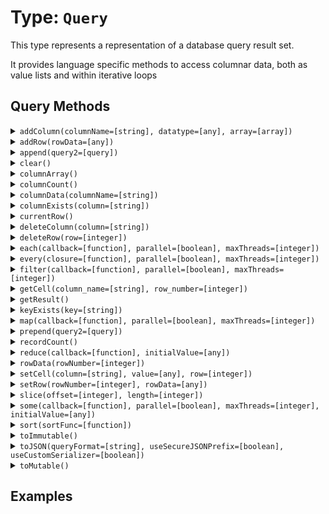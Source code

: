 [comment]: # (Note: This documentation is generated dynamically in the build process.  To modify the contents, change the javadoc on the type class, itself)

# Type: `Query`

This type represents a representation of a database query result set.

It provides language specific methods to access columnar data, both as value lists and within iterative loops

## Query Methods

<details>
<summary><code>addColumn(columnName=[string], datatype=[any], array=[array])</code></summary>

Adds a column to a query and populates its rows with the contents of a one-dimensional array.

 Arguments:


| Argument | Type | Required | Default |
|----------|------|----------|---------|
| `columnName` | `string` | `true` | `null` |
| `datatype` | `any` | `false` | `Varchar` |
| `array` | `array` | `false` | `[]` |


</details>
<details>
<summary><code>addRow(rowData=[any])</code></summary>

Return new query

 Arguments:


| Argument | Type | Required | Default |
|----------|------|----------|---------|
| `rowData` | `any` | `false` | `null` |


</details>
<details>
<summary><code>append(query2=[query])</code></summary>

This function clears the query

 Arguments:


| Argument | Type | Required | Default |
|----------|------|----------|---------|
| `query2` | `query` | `true` | `null` |


</details>
<details>
<summary><code>clear()</code></summary>

This function clears the query

</details>
<details>
<summary><code>columnArray()</code></summary>

This function returns the column array of a query.

</details>
<details>
<summary><code>columnCount()</code></summary>

This function returns the number of columns in a query

</details>
<details>
<summary><code>columnData(columnName=[string])</code></summary>

Returns the data in a query column.

 Arguments:


| Argument | Type | Required | Default |
|----------|------|----------|---------|
| `columnName` | `string` | `true` | `null` |


</details>
<details>
<summary><code>columnExists(column=[string])</code></summary>

This function returns true if the column exists in the query

 Arguments:


| Argument | Type | Required | Default |
|----------|------|----------|---------|
| `column` | `string` | `true` | `null` |


</details>
<details>
<summary><code>currentRow()</code></summary>

Returns the current row number

</details>
<details>
<summary><code>deleteColumn(column=[string])</code></summary>

Deletes a column within a query object.

 Arguments:


| Argument | Type | Required | Default |
|----------|------|----------|---------|
| `column` | `string` | `true` | `null` |


</details>
<details>
<summary><code>deleteRow(row=[integer])</code></summary>

This function deletes a row from the query

 Arguments:


| Argument | Type | Required | Default |
|----------|------|----------|---------|
| `row` | `integer` | `true` | `null` |


</details>
<details>
<summary><code>each(callback=[function], parallel=[boolean], maxThreads=[integer])</code></summary>

Iterates over query rows and passes each row per iteration to a callback function

 Arguments:


| Argument | Type | Required | Default |
|----------|------|----------|---------|
| `callback` | `function` | `true` | `null` |
| `parallel` | `boolean` | `false` | `false` |
| `maxThreads` | `integer` | `false` | `null` |


</details>
<details>
<summary><code>every(closure=[function], parallel=[boolean], maxThreads=[integer])</code></summary>

Executes a callback/closure against every row in a query and returns true if the callback/closure returned true for every row.

 Arguments:


| Argument | Type | Required | Default |
|----------|------|----------|---------|
| `closure` | `function` | `true` | `null` |
| `parallel` | `boolean` | `false` | `false` |
| `maxThreads` | `integer` | `false` | `null` |


</details>
<details>
<summary><code>filter(callback=[function], parallel=[boolean], maxThreads=[integer])</code></summary>

Filters query rows specified in filter criteria

 Arguments:


| Argument | Type | Required | Default |
|----------|------|----------|---------|
| `callback` | `function` | `true` | `null` |
| `parallel` | `boolean` | `false` | `false` |
| `maxThreads` | `integer` | `false` | `null` |


</details>
<details>
<summary><code>getCell(column_name=[string], row_number=[integer])</code></summary>

This function maps the query to a new query.

 Arguments:


| Argument | Type | Required | Default |
|----------|------|----------|---------|
| `column_name` | `string` | `true` | `null` |
| `row_number` | `integer` | `false` | `null` |


</details>
<details>
<summary><code>getResult()</code></summary>

Returns the metadata of a query.

</details>
<details>
<summary><code>keyExists(key=[string])</code></summary>

This function returns true if the key exists in the query

 Arguments:


| Argument | Type | Required | Default |
|----------|------|----------|---------|
| `key` | `string` | `true` | `null` |


</details>
<details>
<summary><code>map(callback=[function], parallel=[boolean], maxThreads=[integer])</code></summary>

This function maps the query to a new query.

 Arguments:


| Argument | Type | Required | Default |
|----------|------|----------|---------|
| `callback` | `function` | `true` | `null` |
| `parallel` | `boolean` | `false` | `false` |
| `maxThreads` | `integer` | `false` | `null` |


</details>
<details>
<summary><code>prepend(query2=[query])</code></summary>

Adds a query to the beginning of another query

 Arguments:


| Argument | Type | Required | Default |
|----------|------|----------|---------|
| `query2` | `query` | `true` | `null` |


</details>
<details>
<summary><code>recordCount()</code></summary>

This function returns the number of records in a query

</details>
<details>
<summary><code>reduce(callback=[function], initialValue=[any])</code></summary>

This function reduces the query to a single value.

 Arguments:


| Argument | Type | Required | Default |
|----------|------|----------|---------|
| `callback` | `function` | `true` | `null` |
| `initialValue` | `any` | `true` | `null` |


</details>
<details>
<summary><code>rowData(rowNumber=[integer])</code></summary>

Returns the cells of a query row as a structure

 Arguments:


| Argument | Type | Required | Default |
|----------|------|----------|---------|
| `rowNumber` | `integer` | `true` | `null` |


</details>
<details>
<summary><code>setCell(column=[string], value=[any], row=[integer])</code></summary>

Sets a cell to a value.

 Arguments:


| Argument | Type | Required | Default |
|----------|------|----------|---------|
| `column` | `string` | `true` | `null` |
| `value` | `any` | `true` | `null` |
| `row` | `integer` | `false` | `null` |


</details>
<details>
<summary><code>setRow(rowNumber=[integer], rowData=[any])</code></summary>

Adds or updates a row in a query based on the provided row data and position.

 Arguments:


| Argument | Type | Required | Default |
|----------|------|----------|---------|
| `rowNumber` | `integer` | `false` | `0` |
| `rowData` | `any` | `true` | `null` |


</details>
<details>
<summary><code>slice(offset=[integer], length=[integer])</code></summary>

Returns a subset of rows from an existing query

 Arguments:


| Argument | Type | Required | Default |
|----------|------|----------|---------|
| `offset` | `integer` | `true` | `null` |
| `length` | `integer` | `false` | `0` |


</details>
<details>
<summary><code>some(callback=[function], parallel=[boolean], maxThreads=[integer], initialValue=[any])</code></summary>

This function calls a given closure/function with every element in a given query and returns true, if one of the closure calls returns true

 Arguments:


| Argument | Type | Required | Default |
|----------|------|----------|---------|
| `callback` | `function` | `true` | `null` |
| `parallel` | `boolean` | `false` | `false` |
| `maxThreads` | `integer` | `false` | `null` |
| `initialValue` | `any` | `false` | `null` |


</details>
<details>
<summary><code>sort(sortFunc=[function])</code></summary>

Sorts array elements.

 Arguments:


| Argument | Type | Required | Default |
|----------|------|----------|---------|
| `sortFunc` | `function` | `true` | `null` |


</details>
<details>
<summary><code>toImmutable()</code></summary>

Convert an array, struct or query to its immutable counterpart.

</details>
<details>
<summary><code>toJSON(queryFormat=[string], useSecureJSONPrefix=[boolean], useCustomSerializer=[boolean])</code></summary>

Converts a ColdFusion variable into a JSON (JavaScript Object Notation) string.

 Arguments:


| Argument | Type | Required | Default |
|----------|------|----------|---------|
| `queryFormat` | `string` | `false` | `row` |
| `useSecureJSONPrefix` | `boolean` | `false` | `false` |
| `useCustomSerializer` | `boolean` | `false` | `null` |


</details>
<details>
<summary><code>toMutable()</code></summary>

Convert an array, struct or query to its mutable counterpart.

</details>


## Examples
